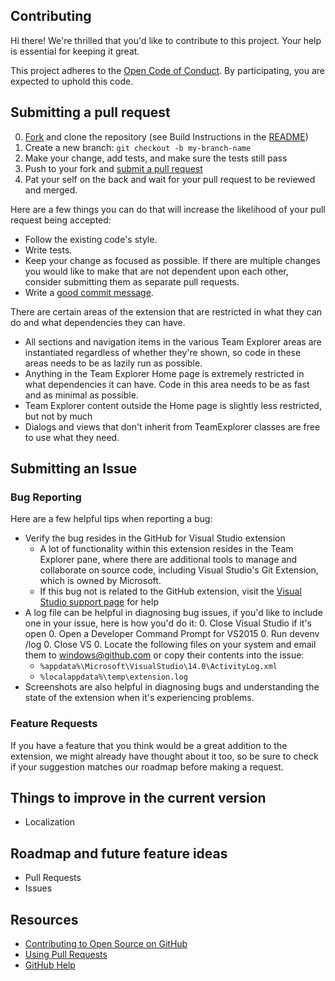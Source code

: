 ## Contributing

[fork]: https://github.com/github/VisualStudio/fork
[pr]: https://github.com/github/VisualStudio/compare
[code-of-conduct]: http://todogroup.org/opencodeofconduct/#VisualStudio/opensource@github.com
[readme]: https://github.com/github/VisualStudio#build

Hi there! We're thrilled that you'd like to contribute to this project. Your help is essential for keeping it great.

This project adheres to the [Open Code of Conduct][code-of-conduct]. By participating, you are expected to uphold this code.

## Submitting a pull request

0. [Fork][] and clone the repository (see Build Instructions in the [README][readme])
0. Create a new branch: `git checkout -b my-branch-name`
0. Make your change, add tests, and make sure the tests still pass
0. Push to your fork and [submit a pull request][pr]
0. Pat your self on the back and wait for your pull request to be reviewed and merged.

Here are a few things you can do that will increase the likelihood of your pull request being accepted:

- Follow the existing code's style.
- Write tests.
- Keep your change as focused as possible. If there are multiple changes you would like to make that are not dependent upon each other, consider submitting them as separate pull requests.
- Write a [good commit message](http://tbaggery.com/2008/04/19/a-note-about-git-commit-messages.html).

There are certain areas of the extension that are restricted in what they can do and what dependencies they can have.

- All sections and navigation items in the various Team Explorer areas are instantiated regardless of whether they're shown, so code in these areas needs to be as lazily run as possible.
- Anything in the Team Explorer Home page is extremely restricted in what dependencies it can have. Code in this area needs to be as fast and as minimal as possible.
- Team Explorer content outside the Home page is slightly less restricted, but not by much
- Dialogs and views that don't inherit from TeamExplorer classes are free to use what they need.

## Submitting an Issue

### Bug Reporting

Here are a few helpful tips when reporting a bug:
- Verify the bug resides in the GitHub for Visual Studio extension
  - A lot of functionality within this extension resides in the Team Explorer       pane, where there are additional tools to manage and collaborate on source code, including Visual Studio's Git Extension, which is owned by Microsoft.
  - If this bug not is related to the GitHub extension, visit the [Visual Studio support page](https://www.visualstudio.com/support/support-overview-vs) for help
- A log file can be helpful in diagnosing bug issues, if you'd like to include one in your issue, here is how you'd do it:
  0. Close Visual Studio if it's open
  0. Open a Developer Command Prompt for VS2015
  0. Run devenv /log
  0. Close VS
  0. Locate the following files on your system and email them to windows@github.com or copy their contents into the issue:
  - `%appdata%\Microsoft\VisualStudio\14.0\ActivityLog.xml`
  - `%localappdata%\temp\extension.log`
- Screenshots are also helpful in diagnosing bugs and understanding the state of the extension when it's experiencing problems.

### Feature Requests
If you have a feature that you think would be a great addition to the extension, we might already have thought about it too, so be sure to check if your suggestion matches our roadmap before making a request.

## Things to improve in the current version

- Localization

## Roadmap and future feature ideas

- Pull Requests
- Issues

## Resources

- [Contributing to Open Source on GitHub](https://guides.github.com/activities/contributing-to-open-source/)
- [Using Pull Requests](https://help.github.com/articles/using-pull-requests/)
- [GitHub Help](https://help.github.com)
